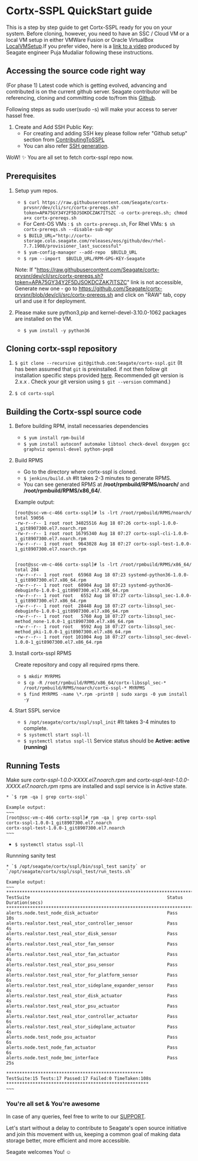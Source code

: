 # Cortx-SSPL QuickStart guide
This is a step by step guide to get Cortx-SSPL ready for you on your system.
Before cloning, however, you need to have an SSC / Cloud VM or a local VM setup in either VMWare Fusion or Oracle VirtualBox [LocalVMSetup](LocalVMSetup.md).If you prefer video, here is a [link to a video](https://seagatetechnology.sharepoint.com/:v:/s/gteamdrv1/tdrive1224/EZbJ5AUWe79DksiRctCtsnUB9sILRr5DqHeBzdrwzNNg6w?e=Xamvex) produced by Seagate engineer Puja Mudaliar following these instructions.

## Accessing the source code right way
(For phase 1) Latest code which is getting evolved, advancing and contributed is on the current github server.
Seagate contributor will be referencing, cloning and committing code to/from this [Github](https://github.com/Seagate/).

Following steps as sudo user(sudo -s) will make your access to server hassel free.

1. Create and Add SSH Public Key:
    * For creating and adding SSH key please follow refer "Github setup" section from [ContributingToSSPL](https://github.com/Seagate/cortx/blob/master/doc/ContributingToSSPL.md#GitHub-setup)
    * You can also refer [SSH generation](https://git-scm.com/book/en/v2/Git-on-the-Server-Generating-Your-SSH-Public-Key).

WoW! :sparkles:
You are all set to fetch cortx-sspl repo now.


## Prerequisites
1. Setup yum repos.
    * `$ curl https://raw.githubusercontent.com/Seagate/cortx-prvsnr/dev/cli/src/cortx-prereqs.sh?token=APA75GY34Y2F5DJSOKDCZAK7ITSZC -o cortx-prereqs.sh; chmod a+x cortx-prereqs.sh`
    * For Cent-OS VMs : `$ sh cortx-prereqs.sh`, For Rhel VMs: `$ sh cortx-prereqs.sh --disable-sub-mgr`
    * `$ BUILD_URL="http://cortx-storage.colo.seagate.com/releases/eos/github/dev/rhel-7.7.1908/provisioner_last_successful"`
    * `$ yum-config-manager --add-repo  $BUILD_URL`
    * `$ rpm --import  $BUILD_URL/RPM-GPG-KEY-Seagate`

    Note: If "https://raw.githubusercontent.com/Seagate/cortx-prvsnr/dev/cli/src/cortx-prereqs.sh?token=APA75GY34Y2F5DJSOKDCZAK7ITSZC" link is not accessible, Generate new one - go to https://github.com/Seagate/cortx-prvsnr/blob/dev/cli/src/cortx-prereqs.sh and click on "RAW" tab, copy url and use it for deployment.

2. Please make sure python3,pip and kernel-devel-3.10.0-1062 packages are installed on the VM.
    * `$ yum install -y python36`


## Cloning cortx-sspl repository
1. `$ git clone --recursive git@github.com:Seagate/cortx-sspl.git` (It has been assumed that `git` is preinstalled. if not then follow git installation specific steps provided [here](https://github.com/Seagate/cortx/blob/master/doc/ContributingToSSPL.md). Recommended git version is 2.x.x . Check your git version using `$ git --version` command.)

2. `$ cd cortx-sspl`


## Building the Cortx-sspl source code

1. Before building RPM, install necessaries dependencies
    * `$ yum install rpm-build`
    * `$ yum install autoconf automake libtool check-devel doxygen gcc graphviz openssl-devel python-pep8`

2. Build RPMS
    * Go to the directory where cortx-sspl is cloned.
    * `$ jenkins/build.sh`  #It takes 2-3 minutes to generate RPMS.
    * You can see generated RPMS at **/root/rpmbuild/RPMS/noarch/** and **/root/rpmbuild/RPMS/x86_64/**.

    Example output:
    ~~~
    [root@ssc-vm-c-466 cortx-sspl]# ls -lrt /root/rpmbuild/RPMS/noarch/
    total 59056
    -rw-r--r-- 1 root root 34025516 Aug 18 07:26 cortx-sspl-1.0.0-1_git8907300.el7.noarch.rpm
    -rw-r--r-- 1 root root 16795340 Aug 18 07:27 cortx-sspl-cli-1.0.0-1_git8907300.el7.noarch.rpm
    -rw-r--r-- 1 root root  9643028 Aug 18 07:27 cortx-sspl-test-1.0.0-1_git8907300.el7.noarch.rpm


    [root@ssc-vm-c-466 cortx-sspl]# ls -lrt /root/rpmbuild/RPMS/x86_64/
    total 284
    -rw-r--r-- 1 root root  65968 Aug 18 07:23 systemd-python36-1.0.0-1_git8907300.el7.x86_64.rpm
    -rw-r--r-- 1 root root  60904 Aug 18 07:23 systemd-python36-debuginfo-1.0.0-1_git8907300.el7.x86_64.rpm
    -rw-r--r-- 1 root root   6552 Aug 18 07:27 cortx-libsspl_sec-1.0.0-1_git8907300.el7.x86_64.rpm
    -rw-r--r-- 1 root root  28448 Aug 18 07:27 cortx-libsspl_sec-debuginfo-1.0.0-1_git8907300.el7.x86_64.rpm
    -rw-r--r-- 1 root root   5760 Aug 18 07:27 cortx-libsspl_sec-method_none-1.0.0-1_git8907300.el7.x86_64.rpm
    -rw-r--r-- 1 root root   9592 Aug 18 07:27 cortx-libsspl_sec-method_pki-1.0.0-1_git8907300.el7.x86_64.rpm
    -rw-r--r-- 1 root root 101004 Aug 18 07:27 cortx-libsspl_sec-devel-1.0.0-1_git8907300.el7.x86_64.rpm
    ~~~


3. Install cortx-sspl RPMS

    Create repository and copy all required rpms there.

      * `$ mkdir MYRPMS`
      * `$ cp -R /root/rpmbuild/RPMS/x86_64/cortx-libsspl_sec-* /root/rpmbuild/RPMS/noarch/cortx-sspl-* MYRPMS`
      * `$ find MYRPMS -name \*.rpm -print0 | sudo xargs -0 yum install -y`

4. Start SSPL service
    * `$ /opt/seagate/cortx/sspl/sspl_init`  #It takes 3-4 minutes to complete.
    * `$ systemctl start sspl-ll`
    * `$ systemctl status sspl-ll`
    Service status should be **Active: active (running)**


## Running Tests
  Make sure *cortx-sspl-1.0.0-XXXX.el7.noarch.rpm* and *cortx-sspl-test-1.0.0-XXXX.el7.noarch.rpm* rpms are installed and sspl service is in Active state.

    * `$ rpm -qa | grep cortx-sspl`

    Example output:
    ~~~
    [root@ssc-vm-c-466 cortx-sspl]# rpm -qa | grep cortx-sspl
    cortx-sspl-1.0.0-1_git8907300.el7.noarch
    cortx-sspl-test-1.0.0-1_git8907300.el7.noarch
    ~~~

  * `$ systemctl status sspl-ll`

  Runnning sanity test

    * `$ /opt/seagate/cortx/sspl/bin/sspl_test sanity` or `/opt/seagate/cortx/sspl/sspl_test/run_tests.sh`

    Example output:
    ~~~
    ******************************************************************************************
    TestSuite                                                    Status     Duration(secs)
    ******************************************************************************************
    alerts.node.test_node_disk_actuator                          Pass               10s
    alerts.realstor.test_real_stor_controller_sensor             Pass                4s
    alerts.realstor.test_real_stor_disk_sensor                   Pass                4s
    alerts.realstor.test_real_stor_fan_sensor                    Pass                4s
    alerts.realstor.test_real_stor_fan_actuator                  Pass                4s
    alerts.realstor.test_real_stor_psu_sensor                    Pass                4s
    alerts.realstor.test_real_stor_for_platform_sensor           Pass                6s
    alerts.realstor.test_real_stor_sideplane_expander_sensor     Pass                4s
    alerts.realstor.test_real_stor_disk_actuator                 Pass                4s
    alerts.realstor.test_real_stor_psu_actuator                  Pass                4s
    alerts.realstor.test_real_stor_controller_actuator           Pass                6s
    alerts.realstor.test_real_stor_sideplane_actuator            Pass                4s
    alerts.node.test_node_psu_actuator                           Pass                6s
    alerts.node.test_node_fan_actuator                           Pass                6s
    alerts.node.test_node_bmc_interface                          Pass               25s

    ****************************************************
    TestSuite:15 Tests:17 Passed:17 Failed:0 TimeTaken:108s
    ******************************************************
    ~~~


### You're all set & You're awesome

In case of any queries, feel free to write to our [SUPPORT](SUPPORT.md).

Let's start without a delay to contribute to Seagate's open source initiative and join this movement with us, keeping a common goal of making data storage better, more efficient and more accessible.

Seagate welcomes You! :relaxed:
